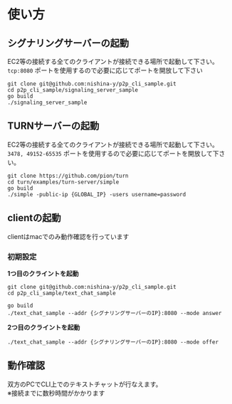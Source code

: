 # 使い方

## シグナリングサーバーの起動
EC2等の接続する全てのクライアントが接続できる場所で起動して下さい。  
`tcp:8080` ポートを使用するので必要に応じてポートを開放して下さい  
```
git clone git@github.com:nishina-y/p2p_cli_sample.git
cd p2p_cli_sample/signaling_server_sample
go build
./signaling_server_sample
```

## TURNサーバーの起動
EC2等の接続する全てのクライアントが接続できる場所で起動して下さい。  
`3478, 49152-65535` ポートを使用するので必要に応じてポートを開放して下さい。  
```
git clone https://github.com/pion/turn
cd turn/examples/turn-server/simple
go build
./simple -public-ip {GLOBAL_IP} -users username=password
```

## clientの起動
clientはmacでのみ動作確認を行っています

### 初期設定

**1つ目のクライントを起動**
```
git clone git@github.com:nishina-y/p2p_cli_sample.git
cd p2p_cli_sample/text_chat_sample

go build
./text_chat_sample --addr {シグナリングサーバーのIP}:8080 --mode answer
```

**2つ目のクライントを起動**
```
./text_chat_sample --addr {シグナリングサーバーのIP}:8080 --mode offer
```

## 動作確認
双方のPCでCLI上でのテキストチャットが行なえます。   
※接続までに数秒時間がかかります
